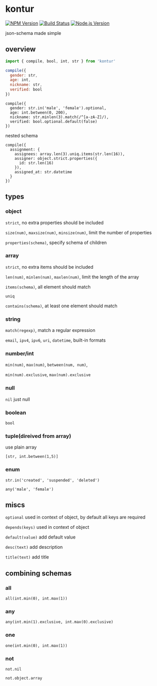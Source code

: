 # kontur

[![NPM Version][npm-image]][npm-url]
[![Build Status][travis-image]][travis-url]
[![Node.js Version][node-version-image]][node-version-url]

json-schema made simple

## overview

```js
import { compile, bool, int, str } from 'kontur'

compile({
  gender: str,
  age: int,
  nickname: str,
  verified: bool
})
```

```
compile({
  gender: str.in('male', 'female').optional,
  age: int.between(0, 200),
  nickname: str.minlen(3).match(/^[a-zA-Z]/),
  verified: bool.optional.default(false)
})
```

nested schema

```
compile({
  assignment: {
    assignees: array.len(3).uniq.items(str.len(16)),
    assigner: object.strict.properties({
      id: str.len(16)
    }),
    assigned_at: str.datetime
  }
})
```

## types

### object

`strict`, no extra properties should be included

`size(num)`, `maxsize(num)`, `minsize(num)`, limit the number of properties

`properties(schema)`, specify schema of children

### array

`strict`, no extra items should be included

`len(num)`, `minlen(num)`, `maxlen(num)`, limit the length of the array

`items(schema)`, all element should match

`uniq`

`contains(schema)`, at least one element should match

### string

`match(regexp)`, match a regular expression

`email`, `ipv4`, `ipv6`, `uri`, `datetime`, built-in formats

### number/int

`min(num)`, `max(num)`, `between(num, num)`,

`min(num).exclusive`, `max(num).exclusive`

### null

`nil` just null

### boolean

`bool`

### tuple(direived from array)

use plain array

```
[str, int.between(1,5)]
```

### enum

```
str.in('created', 'suspended', 'deleted')
```

```
any('male', 'female')
```

## miscs

`optional` used in context of object, by default all keys are required

`depends(keys)` used in context of object

`default(value)` add default value

`desc(text)` add description

`title(text)` add title

## combining schemas

### all

```
all(int.min(0), int.max(1))
```

### any

```
any(int.min(1).exclusive, int.max(0).exclusive)
```

### one

```
one(int.min(0), int.max(1))
```

### not

```
not.nil
```

```
not.object.array
```

[npm-image]: https://img.shields.io/npm/v/kontur.svg?style=flat
[npm-url]: https://npmjs.org/package/kontur
[travis-image]: https://img.shields.io/travis/zweifisch/kontur.svg?style=flat
[travis-url]: https://travis-ci.org/zweifisch/kontur
[node-version-image]: https://img.shields.io/node/v/kontur.svg
[node-version-url]: https://nodejs.org/en/download/
